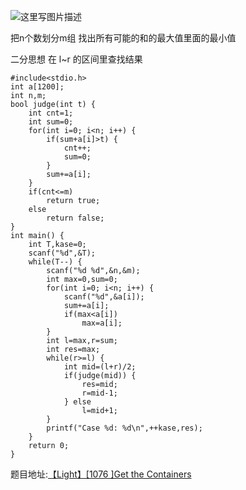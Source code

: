 ![这里写图片描述](http://img.blog.csdn.net/20160421210309146)

把n个数划分m组
找出所有可能的和的最大值里面的最小值

二分思想
在 l~r 的区间里查找结果

```
#include<stdio.h>
int a[1200];
int n,m;
bool judge(int t) {
	int cnt=1;
	int sum=0;
	for(int i=0; i<n; i++) {
		if(sum+a[i]>t) {
			cnt++;
			sum=0;
		}
		sum+=a[i];
	}
	if(cnt<=m)
		return true;
	else
		return false;
}
int main() {
	int T,kase=0;
	scanf("%d",&T);
	while(T--) {
		scanf("%d %d",&n,&m);
		int max=0,sum=0;
		for(int i=0; i<n; i++) {
			scanf("%d",&a[i]);
			sum+=a[i];
			if(max<a[i])
				max=a[i];
		}
		int l=max,r=sum;
		int res=max;
		while(r>=l) {
			int mid=(l+r)/2;
			if(judge(mid)) {
				res=mid;
				r=mid-1;
			} else
				l=mid+1;
		}
		printf("Case %d: %d\n",++kase,res);
	}
	return 0;
}
```

题目地址:[【Light】[1076 ]Get the Containers](http://lightoj.com/volume_showproblem.php?problem=1076)